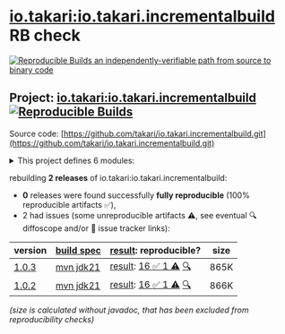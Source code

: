 [io.takari:io.takari.incrementalbuild](https://central.sonatype.com/artifact/io.takari/io.takari.incrementalbuild/versions) RB check
=======

[![Reproducible Builds](https://reproducible-builds.org/images/logos/rb.svg) an independently-verifiable path from source to binary code](https://reproducible-builds.org/)

## Project: [io.takari:io.takari.incrementalbuild](https://central.sonatype.com/artifact/io.takari/io.takari.incrementalbuild/versions) [![Reproducible Builds](https://img.shields.io/endpoint?url=https://raw.githubusercontent.com/jvm-repo-rebuild/reproducible-central/master/content/io/takari/incrementalbuild/badge.json)](https://github.com/jvm-repo-rebuild/reproducible-central/blob/master/content/io/takari/incrementalbuild/README.md)

Source code: [https://github.com/takari/io.takari.incrementalbuild.git](https://github.com/takari/io.takari.incrementalbuild.git)

<details><summary>This project defines 6 modules:</summary>

* [io.takari.builder:takari-builder](https://central.sonatype.com/artifact/io.takari.builder/takari-builder/overview)
* [io.takari.builder:takari-builder-apt](https://central.sonatype.com/artifact/io.takari.builder/takari-builder-apt/overview)
* [io.takari.builder:takari-builder-common](https://central.sonatype.com/artifact/io.takari.builder/takari-builder-common/overview)
* [io.takari.builder:takari-builder-enforcer](https://central.sonatype.com/artifact/io.takari.builder/takari-builder-enforcer/overview)
* [io.takari:incrementalbuild](https://central.sonatype.com/artifact/io.takari/incrementalbuild/overview)
* [io.takari:io.takari.incrementalbuild](https://central.sonatype.com/artifact/io.takari/io.takari.incrementalbuild/overview)
</details>

rebuilding **2 releases** of io.takari:io.takari.incrementalbuild:
- **0** releases were found successfully **fully reproducible** (100% reproducible artifacts :white_check_mark:),
- 2 had issues (some unreproducible artifacts :warning:, see eventual :mag: diffoscope and/or :memo: issue tracker links):

| version | [build spec](/BUILDSPEC.md) | [result](https://reproducible-builds.org/docs/jvm/): reproducible? | size |
| -- | --------- | ------ | -- |
| [1.0.3](https://central.sonatype.com/artifact/io.takari/io.takari.incrementalbuild/1.0.3/pom) | [mvn jdk21](incrementalbuild-1.0.3.buildspec) | [result](io.takari.incrementalbuild-1.0.3.buildinfo): [16 :white_check_mark:  1 :warning:](io.takari.incrementalbuild-1.0.3.buildcompare) [:mag:](io.takari.incrementalbuild-1.0.3.diffoscope) | 865K |
| [1.0.2](https://central.sonatype.com/artifact/io.takari/io.takari.incrementalbuild/1.0.2/pom) | [mvn jdk21](incrementalbuild-1.0.2.buildspec) | [result](io.takari.incrementalbuild-1.0.2.buildinfo): [16 :white_check_mark:  1 :warning:](io.takari.incrementalbuild-1.0.2.buildcompare) [:mag:](io.takari.incrementalbuild-1.0.2.diffoscope) | 866K |

<i>(size is calculated without javadoc, that has been excluded from reproducibility checks)</i>
